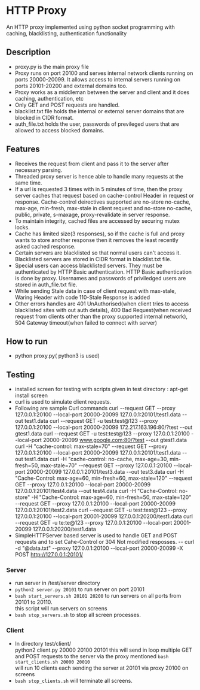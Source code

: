 # HTTP Proxy
An HTTP proxy implemented using python socket programming with caching, blacklisting, authentication functionality

## Description
- proxy.py is the main proxy file
- Proxy runs on port 20100 and serves internal network clients running on ports 20000-20099. It allows access to internal servers running on ports 20101-20200 and external domains too.
- Proxy works as a middleman between the server and client and it does caching, authentication, etc
- Only GET and POST requests are handled.
- blacklist.txt file holds the internal or external server domains that are blocked in CIDR format.
- auth_file.txt holds the user, passwords of previleged users that are allowed to access blocked domains.

## Features
- Receives the request from client and pass it to the server after necessary parsing.
- Threaded proxy server is hence able to handle many requests at the same time.
- If a url is requested 3 times with in 5 minutes of time, then the proxy server caches that request based on cache-control Header in request or response. Cache-control deirectives supported are no-store no-cache, max-age, min-fresh, max-stale in client request and no-store no-cache, public, private, s-maxage, proxy-revalidate in server response.
- To maintain integrity, cached files are accessed by securing mutex locks.
- Cache has limited size(3 responses), so if the cache is full and proxy wants to store another response then it removes the least recently asked cached response.
- Certain servers are blacklisted so that normal users can't access it. Blacklisted servers are stored in CIDR format in blacklist.txt file.
- Special users can access blacklisted servers. They must be authenticated by HTTP Basic authentication. HTTP Basic authentication is done by proxy. Usernames and passwords of priviledged users are stored in auth_file.txt file.
- While sending Stale data in case of client request with max-stale, Waring Header with code 110-Stale Response is added
- Other errors handles are  401 UnAuthorised(when client tries to access blacklisted sites with out auth details), 400 Bad Request(when received request from clients other than the proxy supported  internal network), 504 Gateway timeout(when failed to connect with server)

## How to run
- python proxy.py( python3 is used)
## Testing
- installed screen for testing with scripts given in test directory : apt-get install screen
- curl is used to simulate client requests.
- Following are sample Curl commands
  curl --request GET --proxy 127.0.0.1:20100 --local-port 20000-20099 127.0.0.1:20101/test1.data --out test1.data
  curl --request GET -u test:test@123 --proxy 127.0.0.1:20100 --local-port 20000-20099 172.217.163.196:80/?test --out gtest1.data
  curl --request GET -u test:test@123 --proxy 127.0.0.1:20100 --local-port 20000-20099 www.google.com:80/?test --out gtest1.data
  curl -H "cache-control: max-stale=70" --request GET --proxy 127.0.0.1:20100 --local-port 20000-20099 127.0.0.1:20101/test1.data --out test1.data
  curl -H "cache-control: no-cache, max-age=30, min-fresh=50, max-stale=70" --request GET --proxy 127.0.0.1:20100 --local-port 20000-20099 127.0.0.1:20101/test3.data --out test3.data
  curl -H "Cache-Control:  max-age=60, min-fresh=60, max-stale=120" --request GET --proxy 127.0.0.1:20100 --local-port 20000-20099 127.0.0.1:20101/test4.data --out test4.data
  curl -H "Cache-Control: no-store" -H "Cache-Control: max-age=60, min-fresh=50, max-stale=120" --request GET --proxy 127.0.0.1:20100 --local-port 20000-20099 127.0.0.1:20101/test2.data
  curl --request GET -u test:test@123 --proxy 127.0.0.1:20100 --local-port 20001-20099 127.0.0.1:20200/test1.data
  curl --request GET -u te:te@123 --proxy 127.0.0.1:20100 --local-port 20001-20099 127.0.0.1:20200/test1.data
- SimpleHTTPServer based server is used to handle GET and POST requests and to set Cahe-Control or 304 Not modified resposses.
-- curl -d "@data.txt" --proxy 127.0.0.1:20100 --local-port 20000-20099 -X POST http://127.0.0.1:20101/

### Server
- run server in /test/server directory  
- `python2 server.py 20101` to run server on port 20101  
- `bash start_servers.sh 20101 20200` to run servers on all ports from 20101 to 20110.  
this script will run servers on screens
- `bash stop_servers.sh` to stop all screen processes.

### Client

- In directory test/client/  
python2 client.py 20000 20100 20101 this will send in loop multiple GET and POST requests to the server via the proxy mentioned
`bash start_clients.sh 20000 20010`  
will run 10 clients each sending the server at 20101  via proxy 20100 on screens
- `bash stop_clients.sh` will terminate all screens.
